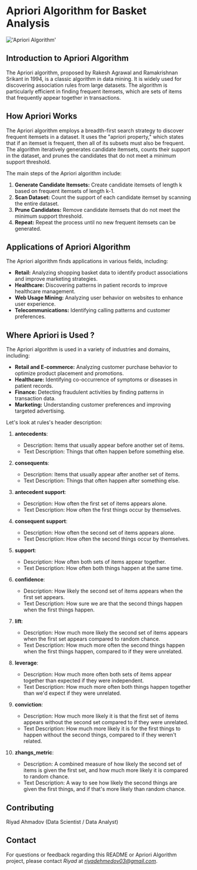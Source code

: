 # Apriori Algorithm for Basket Analysis

!['Apriori Algorithm'](https://github.com/RiyadAhmadov/Basket-Analysis/assets/116457780/f50d4295-af8e-443f-8815-a2f67b8e07e3)

## Introduction to Apriori Algorithm

The Apriori algorithm, proposed by Rakesh Agrawal and Ramakrishnan Srikant in 1994, is a classic algorithm in data mining. It is widely used for discovering association rules from large datasets. The algorithm is particularly efficient in finding frequent itemsets, which are sets of items that frequently appear together in transactions.

## How Apriori Works

The Apriori algorithm employs a breadth-first search strategy to discover frequent itemsets in a dataset. It uses the "apriori property," which states that if an itemset is frequent, then all of its subsets must also be frequent. The algorithm iteratively generates candidate itemsets, counts their support in the dataset, and prunes the candidates that do not meet a minimum support threshold.

The main steps of the Apriori algorithm include:

1. **Generate Candidate Itemsets:** Create candidate itemsets of length k based on frequent itemsets of length k-1.
2. **Scan Dataset:** Count the support of each candidate itemset by scanning the entire dataset.
3. **Prune Candidates:** Remove candidate itemsets that do not meet the minimum support threshold.
4. **Repeat:** Repeat the process until no new frequent itemsets can be generated.

## Applications of Apriori Algorithm

The Apriori algorithm finds applications in various fields, including:

- **Retail:** Analyzing shopping basket data to identify product associations and improve marketing strategies.
- **Healthcare:** Discovering patterns in patient records to improve healthcare management.
- **Web Usage Mining:** Analyzing user behavior on websites to enhance user experience.
- **Telecommunications:** Identifying calling patterns and customer preferences.

## Where Apriori is Used ?

The Apriori algorithm is used in a variety of industries and domains, including:

- **Retail and E-commerce:** Analyzing customer purchase behavior to optimize product placement and promotions.
- **Healthcare:** Identifying co-occurrence of symptoms or diseases in patient records.
- **Finance:** Detecting fraudulent activities by finding patterns in transaction data.
- **Marketing:** Understanding customer preferences and improving targeted advertising.

Let's look at rules's header description: 

1. **antecedents**: 
   - Description: Items that usually appear before another set of items.
   - Text Description: Things that often happen before something else.

2. **consequents**:
   - Description: Items that usually appear after another set of items.
   - Text Description: Things that often happen after something else.

3. **antecedent support**:
   - Description: How often the first set of items appears alone.
   - Text Description: How often the first things occur by themselves.

4. **consequent support**:
   - Description: How often the second set of items appears alone.
   - Text Description: How often the second things occur by themselves.

5. **support**:
   - Description: How often both sets of items appear together.
   - Text Description: How often both things happen at the same time.

6. **confidence**:
   - Description: How likely the second set of items appears when the first set appears.
   - Text Description: How sure we are that the second things happen when the first things happen.

7. **lift**:
   - Description: How much more likely the second set of items appears when the first set appears compared to random chance.
   - Text Description: How much more often the second things happen when the first things happen, compared to if they were unrelated.

8. **leverage**:
   - Description: How much more often both sets of items appear together than expected if they were independent.
   - Text Description: How much more often both things happen together than we'd expect if they were unrelated.

9. **conviction**:
   - Description: How much more likely it is that the first set of items appears without the second set compared to if they were unrelated.
   - Text Description: How much more likely it is for the first things to happen without the second things, compared to if they weren't related.

10. **zhangs_metric**:
    - Description: A combined measure of how likely the second set of items is given the first set, and how much more likely it is compared to random chance.
    - Text Description: A way to see how likely the second things are given the first things, and if that's more likely than random chance.


## Contributing

Riyad Ahmadov
(Data Scientist / Data Analyst)

## Contact

For questions or feedback regarding this README or Apriori Algorithm project, please contact *Riyad* at *riyadehmedov03@gmail.com*.

